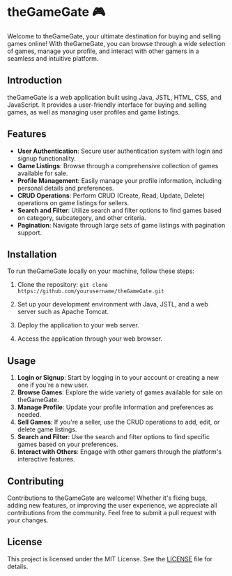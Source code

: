 # theGameGate 🎮

Welcome to theGameGate, your ultimate destination for buying and selling games online! With theGameGate, you can browse through a wide selection of games, manage your profile, and interact with other gamers in a seamless and intuitive platform.

## Introduction

theGameGate is a web application built using Java, JSTL, HTML, CSS, and JavaScript. It provides a user-friendly interface for buying and selling games, as well as managing user profiles and game listings.

## Features

- **User Authentication**: Secure user authentication system with login and signup functionality.
- **Game Listings**: Browse through a comprehensive collection of games available for sale.
- **Profile Management**: Easily manage your profile information, including personal details and preferences.
- **CRUD Operations**: Perform CRUD (Create, Read, Update, Delete) operations on game listings for sellers.
- **Search and Filter**: Utilize search and filter options to find games based on category, subcategory, and other criteria.
- **Pagination**: Navigate through large sets of game listings with pagination support.

## Installation

To run theGameGate locally on your machine, follow these steps:

1. Clone the repository:
`git clone https://github.com/yourusername/theGameGate.git`

2. Set up your development environment with Java, JSTL, and a web server such as Apache Tomcat.
3. Deploy the application to your web server.
4. Access the application through your web browser.

## Usage

1. **Login or Signup**: Start by logging in to your account or creating a new one if you're a new user.
2. **Browse Games**: Explore the wide variety of games available for sale on theGameGate.
3. **Manage Profile**: Update your profile information and preferences as needed.
4. **Sell Games**: If you're a seller, use the CRUD operations to add, edit, or delete game listings.
5. **Search and Filter**: Use the search and filter options to find specific games based on your preferences.
6. **Interact with Others**: Engage with other gamers through the platform's interactive features.

## Contributing

Contributions to theGameGate are welcome! Whether it's fixing bugs, adding new features, or improving the user experience, we appreciate all contributions from the community. Feel free to submit a pull request with your changes.

## License

This project is licensed under the MIT License. See the [LICENSE](LICENSE) file for details.
